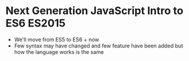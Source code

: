 # Next Generation JavaScript Intro to ES6 ES2015

- We'll move from ES5 to ES6 + now
- Few syntax may have changed and few feature have been added but how the language works is the same
